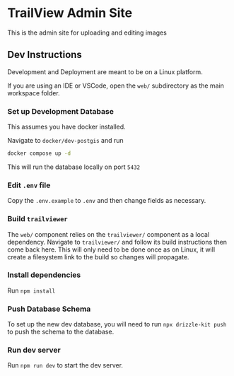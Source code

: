 # TrailView Admin Site

This is the admin site for uploading and editing images

## Dev Instructions

Development and Deployment are meant to be on a Linux platform.

If you are using an IDE or VSCode, open the `web/` subdirectory as the main workspace folder.

### Set up Development Database

This assumes you have docker installed.

Navigate to `docker/dev-postgis` and run

```bash
docker compose up -d
```

This will run the database locally on port `5432`

### Edit `.env` file

Copy the `.env.example` to `.env` and then change fields as necessary.

### Build `trailviewer`

The `web/` component relies on the `trailviewer/` component as a local dependency. Navigate to `trailviewer/` and follow its build instructions then come back here. This will only need to be done once as on Linux, it will create a filesystem link to the build so changes will propagate.

### Install dependencies

Run `npm install`

### Push Database Schema

To set up the new dev database, you will need to run `npx drizzle-kit push` to push the schema to the database.

### Run dev server

Run `npm run dev` to start the dev server.
